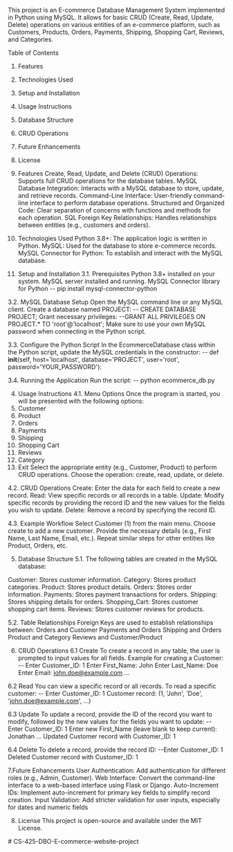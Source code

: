This project is an E-commerce Database Management System implemented in Python using MySQL. It allows for basic CRUD (Create, Read, Update, Delete) operations on various entities of an e-commerce platform, such as Customers, Products, Orders, Payments, Shipping, Shopping Cart, Reviews, and Categories.

Table of Contents
1. Features
2. Technologies Used
3. Setup and Installation
4. Usage Instructions
5. Database Structure
6. CRUD Operations
7. Future Enhancements
8. License

1. Features
Create, Read, Update, and Delete (CRUD) Operations: Supports full CRUD operations for the database tables.
MySQL Database Integration: Interacts with a MySQL database to store, update, and retrieve records.
Command-Line Interface: User-friendly command-line interface to perform database operations.
Structured and Organized Code: Clear separation of concerns with functions and methods for each operation.
SQL Foreign Key Relationships: Handles relationships between entities (e.g., customers and orders).

2. Technologies Used
Python 3.8+: The application logic is written in Python.
MySQL: Used for the database to store e-commerce records.
MySQL Connector for Python: To establish and interact with the MySQL database.

3. Setup and Installation
3.1. Prerequisites
Python 3.8+ installed on your system.
MySQL server installed and running.
MySQL Connector library for Python
-- pip install mysql-connector-python

3.2. MySQL Database Setup
Open the MySQL command line or any MySQL client.
Create a database named PROJECT:
-- CREATE DATABASE PROJECT;
Grant necessary privileges:
--GRANT ALL PRIVILEGES ON PROJECT.* TO 'root'@'localhost';
Make sure to use your own MySQL password when connecting in the Python script.

3.3. Configure the Python Script
In the EcommerceDatabase class within the Python script, update the MySQL credentials in the constructor:
-- def __init__(self, host='localhost', database='PROJECT', user='root', password='YOUR_PASSWORD'):

3.4. Running the Application
Run the script:
-- python ecommerce_db.py

4. Usage Instructions
4.1. Menu Options
Once the program is started, you will be presented with the following options:
1. Customer
2. Product
3. Orders
4. Payments
5. Shipping
6. Shopping Cart
7. Reviews
8. Category
9. Exit
Select the appropriate entity (e.g., Customer, Product) to perform CRUD operations.
Choose the operation: create, read, update, or delete.

4.2. CRUD Operations
Create: Enter the data for each field to create a new record.
Read: View specific records or all records in a table.
Update: Modify specific records by providing the record ID and the new values for the fields you wish to update.
Delete: Remove a record by specifying the record ID.

4.3. Example Workflow
Select Customer (1) from the main menu.
Choose create to add a new customer.
Provide the necessary details (e.g., First Name, Last Name, Email, etc.).
Repeat similar steps for other entities like Product, Orders, etc.

5. Database Structure
5.1. The following tables are created in the MySQL database:

Customer: Stores customer information.
Category: Stores product categories.
Product: Stores product details.
Orders: Stores order information.
Payments: Stores payment transactions for orders.
Shipping: Stores shipping details for orders.
Shopping_Cart: Stores customer shopping cart items.
Reviews: Stores customer reviews for products.

5.2. Table Relationships
Foreign Keys are used to establish relationships between:
Orders and Customer
Payments and Orders
Shipping and Orders
Product and Category
Reviews and Customer/Product

6. CRUD Operations 
6.1 Create
To create a record in any table, the user is prompted to input values for all fields. Example for creating a Customer:  
-- Enter Customer_ID: 1
Enter First_Name: John
Enter Last_Name: Doe
Enter Email: john.doe@example.com
...

6.2 Read
You can view a specific record or all records. To read a specific customer:
-- Enter Customer_ID: 1
Customer record: (1, 'John', 'Doe', 'john.doe@example.com', ...)

6.3 Update
To update a record, provide the ID of the record you want to modify, followed by the new values for the fields you want to update:
-- Enter Customer_ID: 1
Enter new First_Name (leave blank to keep current): Jonathan
...
Updated Customer record with Customer_ID: 1

6.4 Delete
To delete a record, provide the record ID:
--Enter Customer_ID: 1
Deleted Customer record with Customer_ID: 1

7.Future Enhancements
User Authentication: Add authentication for different roles (e.g., Admin, Customer).
Web Interface: Convert the command-line interface to a web-based interface using Flask or Django.
Auto-Increment IDs: Implement auto-increment for primary key fields to simplify record creation.
Input Validation: Add stricter validation for user inputs, especially for dates and numeric fields

8. License
This project is open-source and available under the MIT License.



#   C S - 4 2 5 - D B O - E - c o m m e r c e - w e b s i t e - p r o j e c t  
 